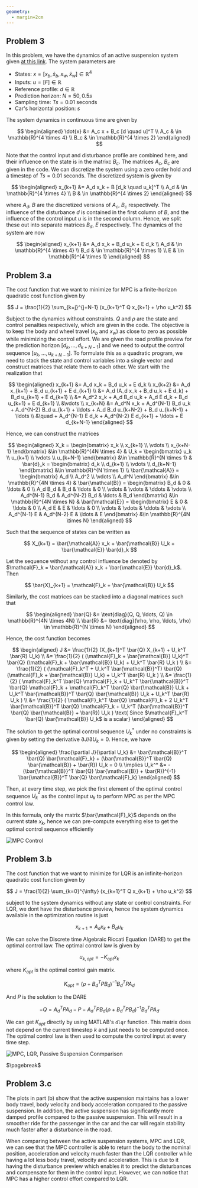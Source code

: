 ```yaml
---
geometry:
  - margin=2cm
---
```


## Problem 3

In this problem, we have the dynamics of an active suspension system given [at this link](https://www.mathworks.com/help/robust/gs/active-suspension-control-design.html). The system parameters are

- States: $x = [x_b, \dot{x}_b, x_w, \dot{x}_w] \in \mathbb{R}^4$
- Inputs: $u = [F] \in \mathbb{R}$
- Reference profile: $d \in \mathbb{R}$
- Prediction horizon: $N = 50, 0.5s$
- Sampling time: $Ts = 0.01$ seconds
- Car's horizontal position: $s$

The system dynamics in continuous time are given by

$$
\begin{aligned}
\dot{x} &= A_c x + B_c [d \quad u]^T \\
A_c & \in \mathbb{R}^{4 \times 4} \\
B_c & \in \mathbb{R}^{4 \times 2}
\end{aligned}
$$

Note that the control input and disturbance profile are combined here, and their influence on the state is in the matrixc $B_c$. The matrices $A_c$, $B_c$ are given in the code. We can discretize the system using a zero order hold and a timestep of $Ts = 0.01$ seconds. The discretized system is given by

$$
\begin{aligned}
x_{k+1} &= A_d x_k + B [d_k \quad u_k]^T \\
A_d & \in \mathbb{R}^{4 \times 4} \\
B & \in \mathbb{R}^{4 \times 2}
\end{aligned}
$$

where $A_d$, $B$ are the discretized versions of $A_c$, $B_c$ respectively. The influence of the disturbance $d$ is contained in the first column of $B$, and the influence of the control input $u$ is in the second column. Hence, we split these out into separate matrices $B_d$, $E$ respectively. The dynamics of the system are now

$$
\begin{aligned}
x_{k+1} &= A_d x_k + B_d u_k + E d_k \\
A_d & \in \mathbb{R}^{4 \times 4} \\
B_d & \in \mathbb{R}^{4 \times 1} \\
E & \in \mathbb{R}^{4 \times 1}
\end{aligned}
$$

## Problem 3.a

The cost function that we want to minimize for MPC is a finite-horizon quadratic cost function given by

$$
J = \frac{1}{2} \sum_{k=j}^{j+N-1} (x_{k+1}^T Q x_{k+1} + \rho u_k^2)
$$

Subject to the dynamics without constraints. $Q$ and $\rho$ are the state and control penalties respectively, which are given in the code. The objective is to keep the body and wheel travel ($x_b$ and $x_w$) as close to zero as possible while minimizing the control effort. We are given the road profile preview for the prediction horizon $[d_k, \ldots, d_{k+N-1}]$ and we need to output the control sequence $[u_k, \ldots, u_{k+N-1}]$. To formulate this as a quadratic program, we need to stack the state and control variables into a single vector and construct matrices that relate them to each other. We start with the realization that

$$
\begin{aligned}
x_{k+1} &= A_d x_k + B_d u_k + E d_k \\
x_{k+2} &= A_d x_{k+1} + B_d u_{k+1} + E d_{k+1} \\
&= A_d (A_d x_k + B_d u_k + E d_k) + B_d u_{k+1} + E d_{k+1} \\
&= A_d^2 x_k + A_d B_d u_k + A_d E d_k + B_d u_{k+1} + E d_{k+1} \\
&\vdots \\
x_{k+N} &= A_d^N x_k + A_d^{N-1} B_d u_k + A_d^{N-2} B_d u_{k+1} + \ldots + A_d B_d u_{k+N-2} + B_d u_{k+N-1} + \ldots \\
&\quad + A_d^{N-1} E d_k + A_d^{N-2} E d_{k+1} + \ldots + E d_{k+N-1}
\end{aligned}
$$

Hence, we can construct the matrices

$$
\begin{aligned}
X_k = \begin{bmatrix} x_k \\ x_{k+1} \\ \vdots \\ x_{k+N-1} \end{bmatrix} &\in \mathbb{R}^{4N \times 4} &
U_k = \begin{bmatrix} u_k \\ u_{k+1} \\ \vdots \\ u_{k+N-1} \end{bmatrix} &\in \mathbb{R}^{N \times 1} &
\bar{d}_k = \begin{bmatrix} d_k \\ d_{k+1} \\ \vdots \\ d_{k+N-1} \end{bmatrix} &\in \mathbb{R}^{N \times 1} \\
\bar{\mathcal{A}} = \begin{bmatrix} A_d \\ A_d^2 \\ \vdots \\ A_d^N \end{bmatrix} &\in \mathbb{R}^{4N \times 4} &
\bar{\mathcal{B}} = \begin{bmatrix} B_d & 0 & \ldots & 0 \\ A_d B_d & B_d & \ldots & 0 \\ \vdots & \vdots & \ddots & \vdots \\ A_d^{N-1} B_d & A_d^{N-2} B_d & \ldots & B_d \end{bmatrix} &\in \mathbb{R}^{4N \times N} &
\bar{\mathcal{E}} = \begin{bmatrix} E & 0 & \ldots & 0 \\ A_d E & E & \ldots & 0 \\ \vdots & \vdots & \ddots & \vdots \\ A_d^{N-1} E & A_d^{N-2} E & \ldots & E \end{bmatrix} &\in \mathbb{R}^{4N \times N}
\end{aligned}
$$

Such that the sequence of states can be written as

$$
X_{k+1} = \bar{\mathcal{A}} x_k + \bar{\mathcal{B}} U_k + \bar{\mathcal{E}} \bar{d}_k
$$

Let the sequence without any control influence be denoted by $\mathcal{F}_k = \bar{\mathcal{A}} x_k + \bar{\mathcal{E}} \bar{d}_k$. Then

$$
\bar{X}_{k+1} = \mathcal{F}_k + \bar{\mathcal{B}} U_k
$$

Similarly, the cost matrices can be stacked into a diagonal matrices such that

$$
\begin{aligned}
\bar{Q} &= \text{diag}(Q, Q, \ldots, Q) \in \mathbb{R}^{4N \times 4N} \\
\bar{R} &= \text{diag}(\rho, \rho, \ldots, \rho) \in \mathbb{R}^{N \times N}
\end{aligned}
$$

Hence, the cost function becomes

$$
\begin{aligned}
J &= \frac{1}{2} (X_{k+1}^T \bar{Q} X_{k+1} + U_k^T \bar{R} U_k) \\
&= \frac{1}{2} ( (\mathcal{F}_k + \bar{\mathcal{B}} U_k)^T \bar{Q} (\mathcal{F}_k + \bar{\mathcal{B}} U_k) + U_k^T \bar{R} U_k ) \\
&= \frac{1}{2} ( (\mathcal{F}_k^T + U_k^T \bar{\mathcal{B}}^T) \bar{Q} (\mathcal{F}_k + \bar{\mathcal{B}} U_k) + U_k^T \bar{R} U_k ) \\
&= \frac{1}{2} ( \mathcal{F}_k^T \bar{Q} \mathcal{F}_k + U_k^T \bar{\mathcal{B}}^T \bar{Q} \mathcal{F}_k + \mathcal{F}_k^T \bar{Q} \bar{\mathcal{B}} U_k + U_k^T \bar{\mathcal{B}}^T \bar{Q} \bar{\mathcal{B}} U_k + U_k^T \bar{R} U_k ) \\
&= \frac{1}{2} ( \mathcal{F}_k^T \bar{Q} \mathcal{F}_k + 2 U_k^T \bar{\mathcal{B}}^T \bar{Q} \mathcal{F}_k + U_k^T (\bar{\mathcal{B}}^T \bar{Q} \bar{\mathcal{B}} + \bar{R}) U_k ) \text{ Since $\mathcal{F}_k^T \bar{Q} \bar{\mathcal{B}} U_k$ is a scalar}
\end{aligned}
$$

The solution to get the optimal control sequence $U_k^*$ under no constraints is given by setting the derivative $\partial J / \partial U_k = 0$. Hence, we have

$$
\begin{aligned}
\frac{\partial J}{\partial U_k} &= \bar{\mathcal{B}}^T \bar{Q} \bar{\mathcal{F}_k} + (\bar{\mathcal{B}}^T \bar{Q} \bar{\mathcal{B}} + \bar{R}) U_k = 0 \\
\implies U_k^* &= -(\bar{\mathcal{B}}^T \bar{Q} \bar{\mathcal{B}} + \bar{R})^{-1} \bar{\mathcal{B}}^T \bar{Q} \bar{\mathcal{F}_k}
\end{aligned}
$$

Then, at every time step, we pick the first element of the optimal control sequence $U_k^*$ as the control input $u_k$ to perform MPC as per the MPC control law.

In this formula, only the matrix $\bar{\mathcal{F}_k}$ depends on the current state $x_k$, hence we can pre-compute everything else to get the optimal control sequence efficiently

![MPC Control](figs/hw3p3a.svg)

## Problem 3.b

The cost function that we want to minimize for LQR is an infinite-horizon quadratic cost function given by

$$
J = \frac{1}{2} \sum_{k=0}^{\infty} (x_{k+1}^T Q x_{k+1} + \rho u_k^2)
$$

subject to the system dynamics without any state or control constraints. For LQR, we dont have the disturbance preview, hence the system dynamics available in the optimization routine is just

$$
x_{k+1} = A_d x_k + B_d u_k
$$

We can solve the Discrete time Algebraic Riccati Equation (DARE) to get the optimal control law. The optimal control law is given by

$$
u_{k, opt} = -K_{opt} x_k
$$

where $K_{opt}$ is the optimal control gain matrix.

$$
K_{opt} = (\rho + B_d^T P B_d)^{-1} B_d^T P A_d
$$

And $P$ is the solution to the DARE

$$
-Q = A_d^T P A_d - P - A_d^T P B_d (\rho + B_d^T P B_d)^{-1} B_d^T P A_d
$$

We can get $K_{opt}$ directly by using MATLAB's `dlqr` function. This matrix does not depend on the current timestep $k$ and just needs to be computed once. The optimal control law is then used to compute the control input at every time step.

![MPC, LQR, Passive Suspension Conmparison](figs/hw3p3b.svg)

$\pagebreak$

## Problem 3.c

The plots in part (b) show that the active suspension maintains has a lower body travel, body velocity and body acceleration compared to the passive suspension. In addition, the active suspension has significantly more damped profile compared to the passive suspension.
This will result in a smoother ride for the passenger in the car and the car will regain stability much faster after a disturbance in the road.

When comparing between the active suspension systems, MPC and LQR, we can see that the MPC controller is able to return the body to the nominal position, acceleration and velocity much faster than the LQR controller while having a lot less body travel, velocity and acceleration. This is due to it having the disturbance preview which enables it to predict the disturbances and compensate for them in the control input. However, we can notice that MPC has a higher control effort compared to LQR.
